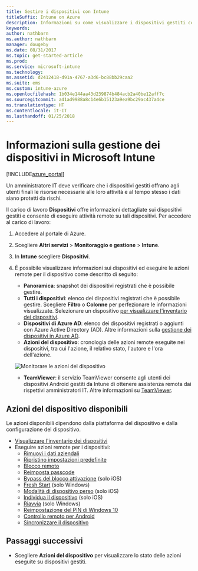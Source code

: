 ```yaml
---
title: Gestire i dispositivi con Intune
titleSuffix: Intune on Azure
description: Informazioni su come visualizzare i dispositivi gestiti con Intune ed eseguire diverse operazioni su tali dispositivi."
keywords: 
author: nathbarn
ms.author: nathbarn
manager: dougeby
ms.date: 08/31/2017
ms.topic: get-started-article
ms.prod: 
ms.service: microsoft-intune
ms.technology: 
ms.assetid: d2412418-d91a-4767-a3d6-bc88bb29caa2
ms.suite: ems
ms.custom: intune-azure
ms.openlocfilehash: 1b034e144aa43d239874b484acb2a40be12aff7c
ms.sourcegitcommit: a41ad9988a8c14e6b15123a9ea9bc29ac437a4ce
ms.translationtype: HT
ms.contentlocale: it-IT
ms.lasthandoff: 01/25/2018
---
```

# <a name="what-is-microsoft-intune-device-management"></a>Informazioni sulla gestione dei dispositivi in Microsoft Intune


[!INCLUDE[azure_portal](./includes/azure_portal.md)]

Un amministratore IT deve verificare che i dispositivi gestiti offrano agli utenti finali le risorse necessarie alle loro attività e al tempo stesso i dati siano protetti da rischi.

Il carico di lavoro **Dispositivi** offre informazioni dettagliate sui dispositivi gestiti e consente di eseguire attività remote su tali dispositivi. Per accedere al carico di lavoro:

1. Accedere al portale di Azure.
2. Scegliere **Altri servizi** > **Monitoraggio e gestione** > **Intune**.
3. In **Intune** scegliere **Dispositivi**.
4. È possibile visualizzare informazioni sui dispositivi ed eseguire le azioni remote per il dispositivo come descritto di seguito:
    - **Panoramica**: snapshot dei dispositivi registrati che è possibile gestire.
    - **Tutti i dispositivi**: elenco dei dispositivi registrati che è possibile gestire. Scegliere **Filtro** o **Colonne** per perfezionare le informazioni visualizzate. Selezionare un dispositivo [per visualizzare l'inventario dei dispositivi](device-inventory.md).
    - **Dispositivi di Azure AD**: elenco dei dispositivi registrati o aggiunti con Azure Active Directory (AD). Altre informazioni sulla [gestione dei dispositivi in Azure AD](https://docs.microsoft.com/azure/active-directory/device-management-introduction).
    - **Azioni del dispositivo**: cronologia delle azioni remote eseguite nei dispositivi, tra cui l'azione, il relativo stato, l'autore e l'ora dell'azione.

    ![Monitorare le azioni del dispositivo](./media/monitor-device-actions.png)

    - **TeamViewer**: il servizio TeamViewer consente agli utenti dei dispositivi Android gestiti da Intune di ottenere assistenza remota dai rispettivi amministratori IT. Altre informazioni su [TeamViewer](device-profile-android-teamviewer.md).

## <a name="available-device-actions"></a>Azioni del dispositivo disponibili
Le azioni disponibili dipendono dalla piattaforma del dispositivo e dalla configurazione del dispositivo.

- [Visualizzare l'inventario dei dispositivi](device-inventory.md)
- Eseguire azioni remote per i dispositivi:
    - [Rimuovi i dati aziendali](devices-wipe.md#remove-company-data)
    - [Ripristino impostazioni predefinite](devices-wipe.md#factory-reset)
    - [Blocco remoto](device-remote-lock.md)
    - [Reimposta passcode](device-passcode-reset.md)
    - [Bypass del blocco attivazione](device-activation-lock-bypass.md) (solo iOS)
    - [Fresh Start](device-fresh-start.md) (solo Windows)
    - [Modalità di dispositivo perso](device-lost-mode.md) (solo iOS)
    - [Individua il dispositivo](device-locate.md) (solo iOS)
    - [Riavvia](device-restart.md) (solo Windows)
    - [Reimpostazione del PIN di Windows 10](device-windows-pin-reset.md)
    - [Controllo remoto per Android](device-profile-android-teamviewer.md)
    - [Sincronizzare il dispositivo](device-sync.md)


## <a name="next-steps"></a>Passaggi successivi

- Scegliere **Azioni del dispositivo** per visualizzare lo stato delle azioni eseguite su dispositivi gestiti.
